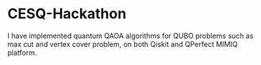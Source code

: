 # CESQ-Hackathon
I have implemented quantum QAOA algorithms for QUBO problems such as max cut and vertex cover problem, on both Qiskit and QPerfect MIMIQ platform. 

